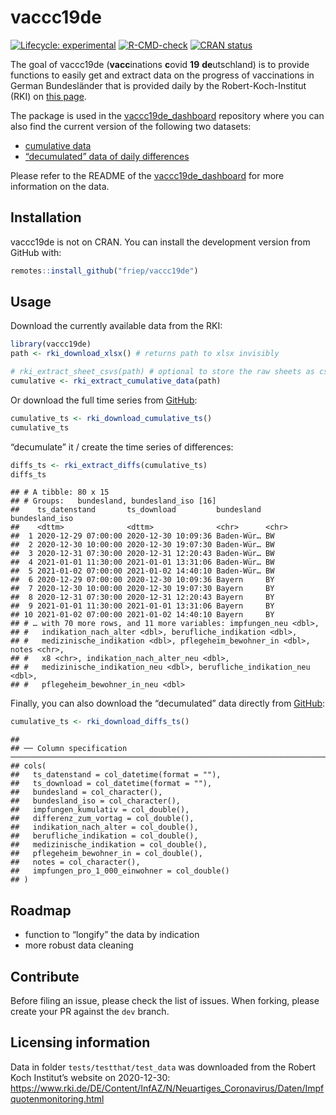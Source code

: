 
# vaccc19de

<!-- badges: start -->

[![Lifecycle:
experimental](https://img.shields.io/badge/lifecycle-experimental-orange.svg)](https://www.tidyverse.org/lifecycle/#experimental)
[![R-CMD-check](https://github.com/friep/vaccc19de/workflows/R-CMD-check/badge.svg)](https://github.com/friep/vaccc19de/actions)
[![CRAN
status](https://www.r-pkg.org/badges/version/vaccc19de)](https://CRAN.R-project.org/package=vaccc19de)
<!-- badges: end -->

The goal of vaccc19de (**vacc**inations **c**ovid **19**
**de**utschland) is to provide functions to easily get and extract data
on the progress of vaccinations in German Bundesländer that is provided
daily by the Robert-Koch-Institut (RKI) on [this
page](https://www.rki.de/DE/Content/InfAZ/N/Neuartiges_Coronavirus/Daten/Impfquotenmonitoring.html).

The package is used in the
[vaccc19de\_dashboard](https://github.com/favstats/vaccc19de_dashboard)
repository where you can also find the current version of the following
two datasets:

  - [cumulative
    data](https://github.com/favstats/vaccc19de_dashboard/blob/main/data/cumulative_time_series.csv)
  - [“decumulated” data of daily
    differences](https://github.com/favstats/vaccc19de_dashboard/blob/main/data/diffs_time_series.csv)

Please refer to the README of the
[vaccc19de\_dashboard](https://github.com/favstats/vaccc19de_dashboard)
for more information on the data.


## Installation

vaccc19de is not on CRAN. You can install the development version from
GitHub with:

``` r
remotes::install_github("friep/vaccc19de")
```

## Usage

Download the currently available data from the RKI:

``` r
library(vaccc19de)
path <- rki_download_xlsx() # returns path to xlsx invisibly
```

``` r
# rki_extract_sheet_csvs(path) # optional to store the raw sheets as csvs
cumulative <- rki_extract_cumulative_data(path)
```

Or download the full time series from
[GitHub](https://github.com/favstats/vaccc19de_dashboard/tree/main/data):

``` r
cumulative_ts <- rki_download_cumulative_ts()
cumulative_ts
```

“decumulate” it / create the time series of differences:

``` r
diffs_ts <- rki_extract_diffs(cumulative_ts)
diffs_ts
```

    ## # A tibble: 80 x 15
    ## # Groups:   bundesland, bundesland_iso [16]
    ##    ts_datenstand       ts_download         bundesland bundesland_iso
    ##    <dttm>              <dttm>              <chr>      <chr>         
    ##  1 2020-12-29 07:00:00 2020-12-30 10:09:36 Baden-Wür… BW            
    ##  2 2020-12-30 10:00:00 2020-12-30 19:07:30 Baden-Wür… BW            
    ##  3 2020-12-31 07:30:00 2020-12-31 12:20:43 Baden-Wür… BW            
    ##  4 2021-01-01 11:30:00 2021-01-01 13:31:06 Baden-Wür… BW            
    ##  5 2021-01-02 07:00:00 2021-01-02 14:40:10 Baden-Wür… BW            
    ##  6 2020-12-29 07:00:00 2020-12-30 10:09:36 Bayern     BY            
    ##  7 2020-12-30 10:00:00 2020-12-30 19:07:30 Bayern     BY            
    ##  8 2020-12-31 07:30:00 2020-12-31 12:20:43 Bayern     BY            
    ##  9 2021-01-01 11:30:00 2021-01-01 13:31:06 Bayern     BY            
    ## 10 2021-01-02 07:00:00 2021-01-02 14:40:10 Bayern     BY            
    ## # … with 70 more rows, and 11 more variables: impfungen_neu <dbl>,
    ## #   indikation_nach_alter <dbl>, berufliche_indikation <dbl>,
    ## #   medizinische_indikation <dbl>, pflegeheim_bewohner_in <dbl>, notes <chr>,
    ## #   x8 <chr>, indikation_nach_alter_neu <dbl>,
    ## #   medizinische_indikation_neu <dbl>, berufliche_indikation_neu <dbl>,
    ## #   pflegeheim_bewohner_in_neu <dbl>

Finally, you can also download the “decumulated” data directly from
[GitHub](https://github.com/favstats/vaccc19de_dashboard/tree/main/data):


``` r
cumulative_ts <- rki_download_diffs_ts()
```

    ## 
    ## ── Column specification ──────────────────────────────────────────────────────────────────────────────────────────────────────────────────────────────────────────────────────────────────────────────
    ## cols(
    ##   ts_datenstand = col_datetime(format = ""),
    ##   ts_download = col_datetime(format = ""),
    ##   bundesland = col_character(),
    ##   bundesland_iso = col_character(),
    ##   impfungen_kumulativ = col_double(),
    ##   differenz_zum_vortag = col_double(),
    ##   indikation_nach_alter = col_double(),
    ##   berufliche_indikation = col_double(),
    ##   medizinische_indikation = col_double(),
    ##   pflegeheim_bewohner_in = col_double(),
    ##   notes = col_character(),
    ##   impfungen_pro_1_000_einwohner = col_double()
    ## )

## Roadmap

  - function to “longify” the data by indication
  - more robust data cleaning

## Contribute

Before filing an issue, please check the list of issues. When forking,
please create your PR against the `dev` branch.

## Licensing information

Data in folder `tests/testthat/test_data` was downloaded from the Robert
Koch Institut’s website on 2020-12-30:
<https://www.rki.de/DE/Content/InfAZ/N/Neuartiges_Coronavirus/Daten/Impfquotenmonitoring.html>
